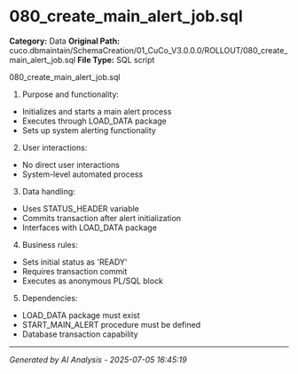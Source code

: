 # 080_create_main_alert_job.sql

**Category:** Data
**Original Path:** cuco.dbmaintain/SchemaCreation/01_CuCo_V3.0.0.0/ROLLOUT/080_create_main_alert_job.sql
**File Type:** SQL script

080_create_main_alert_job.sql
1. Purpose and functionality:
- Initializes and starts a main alert process
- Executes through LOAD_DATA package
- Sets up system alerting functionality

2. User interactions:
- No direct user interactions
- System-level automated process

3. Data handling:
- Uses STATUS_HEADER variable
- Commits transaction after alert initialization
- Interfaces with LOAD_DATA package

4. Business rules:
- Sets initial status as 'READY'
- Requires transaction commit
- Executes as anonymous PL/SQL block

5. Dependencies:
- LOAD_DATA package must exist
- START_MAIN_ALERT procedure must be defined
- Database transaction capability

---
*Generated by AI Analysis - 2025-07-05 16:45:19*

